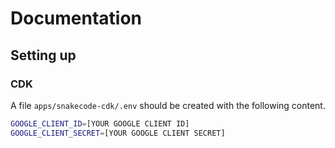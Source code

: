 # Documentation
## Setting up
### CDK
A file `apps/snakecode-cdk/.env` should be created with the following content.

```bash
GOOGLE_CLIENT_ID=[YOUR GOOGLE CLIENT ID]
GOOGLE_CLIENT_SECRET=[YOUR GOOGLE CLIENT SECRET]
```